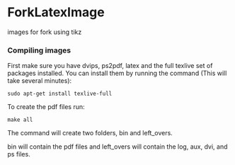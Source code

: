 # ForkLatexImage
images for fork using tikz

### Compiling images
First make sure you have dvips, ps2pdf, latex and the full texlive set of packages installed. You can install them by running the command (This will take several minutes):
```
sudo apt-get install texlive-full
```

To create the pdf files run:
```
make all
```

The command will create two folders, bin and left_overs.

bin will contain the pdf files and left_overs will contain the log, aux, dvi, and ps files.

